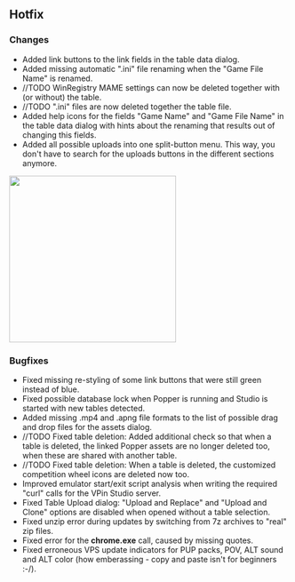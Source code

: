 ## Hotfix

### Changes

- Added link buttons to the link fields in the table data dialog.
- Added missing automatic ".ini" file renaming when the "Game File Name" is renamed.
- //TODO WinRegistry MAME settings can now be deleted together with (or without) the table.
- //TODO ".ini" files are now deleted together the table file.
- Added help icons for the fields "Game Name" and "Game File Name" in the table data dialog with hints about the renaming that results out of changing this fields.
- Added all possible uploads into one split-button menu. This way, you don't have to search for the uploads buttons in the different sections anymore.

<img src="https://raw.githubusercontent.com/syd711/vpin-studio/main/documentation/tables/upload-buttons.png" width="300" />


### Bugfixes

- Fixed missing re-styling of some link buttons that were still green instead of blue.
- Fixed possible database lock when Popper is running and Studio is started with new tables detected.
- Added missing .mp4 and .apng file formats to the list of possible drag and drop files for the assets dialog.
- //TODO Fixed table deletion: Added additional check so that when a table is deleted, the linked Popper assets are no longer deleted too, when these are shared with another table.
- //TODO Fixed table deletion: When a table is deleted, the customized competition wheel icons are deleted now too.
- Improved emulator start/exit script analysis when writing the required "curl" calls for the VPin Studio server.
- Fixed Table Upload dialog: "Upload and Replace" and "Upload and Clone" options are disabled when opened without a table selection.
- Fixed unzip error during updates by switching from 7z archives to "real" zip files.
- Fixed error for the **chrome.exe** call, caused by missing quotes. 
- Fixed erroneous VPS update indicators for PUP packs, POV, ALT sound and ALT color (how emberassing - copy and paste isn't for beginners :-/).